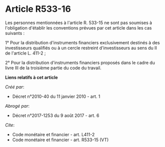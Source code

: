 # Article R533-16

Les personnes mentionnées à l'article R. 533-15 ne sont pas soumises à l'obligation d'établir les conventions prévues par cet
article dans les cas suivants :

1° Pour la distribution d'instruments financiers exclusivement destinés à des investisseurs qualifiés ou à un cercle
restreint d'investisseurs au sens du II de l'article L. 411-2 ;

2° Pour la distribution d'instruments financiers proposés dans le cadre du livre III de la troisième partie du code du
travail.

**Liens relatifs à cet article**

_Créé par_:

  - Décret n°2010-40 du 11 janvier 2010 - art. 1

_Abrogé par_:

  - Décret n°2017-1253 du 9 août 2017 - art. 6

_Cite_:

  - Code monétaire et financier - art. L411-2
  - Code monétaire et financier - art. R533-15 (VT)
